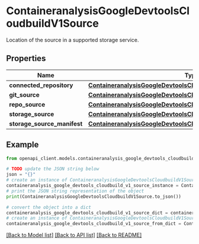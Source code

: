 # ContaineranalysisGoogleDevtoolsCloudbuildV1Source

Location of the source in a supported storage service.

## Properties

Name | Type | Description | Notes
------------ | ------------- | ------------- | -------------
**connected_repository** | [**ContaineranalysisGoogleDevtoolsCloudbuildV1ConnectedRepository**](ContaineranalysisGoogleDevtoolsCloudbuildV1ConnectedRepository.md) |  | [optional] 
**git_source** | [**ContaineranalysisGoogleDevtoolsCloudbuildV1GitSource**](ContaineranalysisGoogleDevtoolsCloudbuildV1GitSource.md) |  | [optional] 
**repo_source** | [**ContaineranalysisGoogleDevtoolsCloudbuildV1RepoSource**](ContaineranalysisGoogleDevtoolsCloudbuildV1RepoSource.md) |  | [optional] 
**storage_source** | [**ContaineranalysisGoogleDevtoolsCloudbuildV1StorageSource**](ContaineranalysisGoogleDevtoolsCloudbuildV1StorageSource.md) |  | [optional] 
**storage_source_manifest** | [**ContaineranalysisGoogleDevtoolsCloudbuildV1StorageSourceManifest**](ContaineranalysisGoogleDevtoolsCloudbuildV1StorageSourceManifest.md) |  | [optional] 

## Example

```python
from openapi_client.models.containeranalysis_google_devtools_cloudbuild_v1_source import ContaineranalysisGoogleDevtoolsCloudbuildV1Source

# TODO update the JSON string below
json = "{}"
# create an instance of ContaineranalysisGoogleDevtoolsCloudbuildV1Source from a JSON string
containeranalysis_google_devtools_cloudbuild_v1_source_instance = ContaineranalysisGoogleDevtoolsCloudbuildV1Source.from_json(json)
# print the JSON string representation of the object
print(ContaineranalysisGoogleDevtoolsCloudbuildV1Source.to_json())

# convert the object into a dict
containeranalysis_google_devtools_cloudbuild_v1_source_dict = containeranalysis_google_devtools_cloudbuild_v1_source_instance.to_dict()
# create an instance of ContaineranalysisGoogleDevtoolsCloudbuildV1Source from a dict
containeranalysis_google_devtools_cloudbuild_v1_source_from_dict = ContaineranalysisGoogleDevtoolsCloudbuildV1Source.from_dict(containeranalysis_google_devtools_cloudbuild_v1_source_dict)
```
[[Back to Model list]](../README.md#documentation-for-models) [[Back to API list]](../README.md#documentation-for-api-endpoints) [[Back to README]](../README.md)


